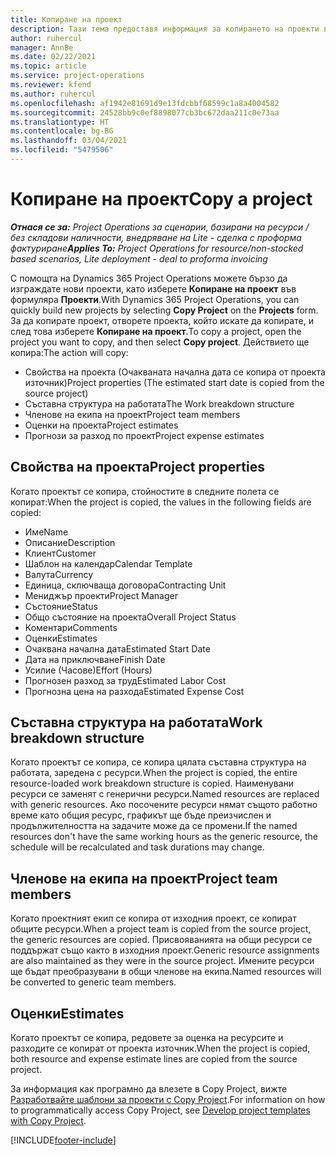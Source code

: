 ```yaml
---
title: Копиране на проект
description: Тази тема предоставя информация за копирането на проекти в Dynamics 365 Project Operations.
author: ruhercul
manager: AnnBe
ms.date: 02/22/2021
ms.topic: article
ms.service: project-operations
ms.reviewer: kfend
ms.author: ruhercul
ms.openlocfilehash: af1942e81691d9e13fdcbbf68599c1a8a4004582
ms.sourcegitcommit: 24528bb9c0ef8898077cb3bc672daa211c0e73aa
ms.translationtype: HT
ms.contentlocale: bg-BG
ms.lasthandoff: 03/04/2021
ms.locfileid: "5479506"
---
```

# <a name="copy-a-project"></a><span data-ttu-id="3b222-103">Копиране на проект</span><span class="sxs-lookup"><span data-stu-id="3b222-103">Copy a project</span></span>

<span data-ttu-id="3b222-104">_**Отнася се за:** Project Operations за сценарии, базирани на ресурси / без складови наличности, внедряване на Lite - сделка с проформа фактуриране_</span><span class="sxs-lookup"><span data-stu-id="3b222-104">_**Applies To:** Project Operations for resource/non-stocked based scenarios, Lite deployment - deal to proforma invoicing_</span></span>

<span data-ttu-id="3b222-105">С помощта на Dynamics 365 Project Operations можете бързо да изграждате нови проекти, като изберете **Копиране на проект** във формуляра **Проекти**.</span><span class="sxs-lookup"><span data-stu-id="3b222-105">With Dynamics 365 Project Operations, you can quickly build new projects by selecting **Copy Project** on the **Projects** form.</span></span> <span data-ttu-id="3b222-106">За да копирате проект, отворете проекта, който искате да копирате, и след това изберете **Копиране на проект**.</span><span class="sxs-lookup"><span data-stu-id="3b222-106">To copy a project, open the project you want to copy, and then select **Copy project**.</span></span> <span data-ttu-id="3b222-107">Действието ще копира:</span><span class="sxs-lookup"><span data-stu-id="3b222-107">The action will copy:</span></span>

- <span data-ttu-id="3b222-108">Свойства на проекта (Очакваната начална дата се копира от проекта източник)</span><span class="sxs-lookup"><span data-stu-id="3b222-108">Project properties (The estimated start date is copied from the source project)</span></span>
- <span data-ttu-id="3b222-109">Съставна структура на работата</span><span class="sxs-lookup"><span data-stu-id="3b222-109">The Work breakdown structure</span></span>
- <span data-ttu-id="3b222-110">Членове на екипа на проект</span><span class="sxs-lookup"><span data-stu-id="3b222-110">Project team members</span></span>
- <span data-ttu-id="3b222-111">Оценки на проекта</span><span class="sxs-lookup"><span data-stu-id="3b222-111">Project estimates</span></span>
- <span data-ttu-id="3b222-112">Прогнози за разход по проект</span><span class="sxs-lookup"><span data-stu-id="3b222-112">Project expense estimates</span></span>

## <a name="project-properties"></a><span data-ttu-id="3b222-113">Свойства на проекта</span><span class="sxs-lookup"><span data-stu-id="3b222-113">Project properties</span></span>

<span data-ttu-id="3b222-114">Когато проектът се копира, стойностите в следните полета се копират:</span><span class="sxs-lookup"><span data-stu-id="3b222-114">When the project is copied, the values in the following fields are copied:</span></span>

- <span data-ttu-id="3b222-115">Име</span><span class="sxs-lookup"><span data-stu-id="3b222-115">Name</span></span>
- <span data-ttu-id="3b222-116">Описание</span><span class="sxs-lookup"><span data-stu-id="3b222-116">Description</span></span>
- <span data-ttu-id="3b222-117">Клиент</span><span class="sxs-lookup"><span data-stu-id="3b222-117">Customer</span></span>
- <span data-ttu-id="3b222-118">Шаблон на календар</span><span class="sxs-lookup"><span data-stu-id="3b222-118">Calendar Template</span></span>
- <span data-ttu-id="3b222-119">Валута</span><span class="sxs-lookup"><span data-stu-id="3b222-119">Currency</span></span>
- <span data-ttu-id="3b222-120">Единица, сключваща договора</span><span class="sxs-lookup"><span data-stu-id="3b222-120">Contracting Unit</span></span>
- <span data-ttu-id="3b222-121">Мениджър проекти</span><span class="sxs-lookup"><span data-stu-id="3b222-121">Project Manager</span></span>
- <span data-ttu-id="3b222-122">Състояние</span><span class="sxs-lookup"><span data-stu-id="3b222-122">Status</span></span>
- <span data-ttu-id="3b222-123">Общо състояние на проекта</span><span class="sxs-lookup"><span data-stu-id="3b222-123">Overall Project Status</span></span>
- <span data-ttu-id="3b222-124">Коментари</span><span class="sxs-lookup"><span data-stu-id="3b222-124">Comments</span></span>
- <span data-ttu-id="3b222-125">Оценки</span><span class="sxs-lookup"><span data-stu-id="3b222-125">Estimates</span></span>
- <span data-ttu-id="3b222-126">Очаквана начална дата</span><span class="sxs-lookup"><span data-stu-id="3b222-126">Estimated Start Date</span></span>
- <span data-ttu-id="3b222-127">Дата на приключване</span><span class="sxs-lookup"><span data-stu-id="3b222-127">Finish Date</span></span>
- <span data-ttu-id="3b222-128">Усилие (Часове)</span><span class="sxs-lookup"><span data-stu-id="3b222-128">Effort (Hours)</span></span>
- <span data-ttu-id="3b222-129">Прогнозен разход за труд</span><span class="sxs-lookup"><span data-stu-id="3b222-129">Estimated Labor Cost</span></span>
- <span data-ttu-id="3b222-130">Прогнозна цена на разхода</span><span class="sxs-lookup"><span data-stu-id="3b222-130">Estimated Expense Cost</span></span>

## <a name="work-breakdown-structure"></a><span data-ttu-id="3b222-131">Съставна структура на работата</span><span class="sxs-lookup"><span data-stu-id="3b222-131">Work breakdown structure</span></span>

<span data-ttu-id="3b222-132">Когато проектът се копира, се копира цялата съставна структура на работата, заредена с ресурси.</span><span class="sxs-lookup"><span data-stu-id="3b222-132">When the project is copied, the entire resource-loaded work breakdown structure is copied.</span></span> <span data-ttu-id="3b222-133">Наименувани ресурси се заменят с генерични ресурси.</span><span class="sxs-lookup"><span data-stu-id="3b222-133">Named resources are replaced with generic resources.</span></span> <span data-ttu-id="3b222-134">Ако посочените ресурси нямат същото работно време като общия ресурс, графикът ще бъде преизчислен и продължителността на задачите може да се промени.</span><span class="sxs-lookup"><span data-stu-id="3b222-134">If the named resources don't have the same working hours as the generic resource, the schedule will be recalculated and task durations may change.</span></span>

## <a name="project-team-members"></a><span data-ttu-id="3b222-135">Членове на екипа на проект</span><span class="sxs-lookup"><span data-stu-id="3b222-135">Project team members</span></span>

<span data-ttu-id="3b222-136">Когато проектният екип се копира от изходния проект, се копират общите ресурси.</span><span class="sxs-lookup"><span data-stu-id="3b222-136">When a project team is copied from the source project, the generic resources are copied.</span></span> <span data-ttu-id="3b222-137">Присвояванията на общи ресурси се поддържат също както в изходния проект.</span><span class="sxs-lookup"><span data-stu-id="3b222-137">Generic resource assignments are also maintained as they were in the source project.</span></span> <span data-ttu-id="3b222-138">Имените ресурси ще бъдат преобразувани в общи членове на екипа.</span><span class="sxs-lookup"><span data-stu-id="3b222-138">Named resources will be converted to generic team members.</span></span>

## <a name="estimates"></a><span data-ttu-id="3b222-139">Оценки</span><span class="sxs-lookup"><span data-stu-id="3b222-139">Estimates</span></span>

<span data-ttu-id="3b222-140">Когато проектът се копира, редовете за оценка на ресурсите и разходите се копират от проекта източник.</span><span class="sxs-lookup"><span data-stu-id="3b222-140">When the project is copied, both resource and expense estimate lines are copied from the source project.</span></span> 

<span data-ttu-id="3b222-141">За информация как програмно да влезете в Copy Project, вижте [Разработвайте шаблони за проекти с Copy Project](dev-copy-project.md).</span><span class="sxs-lookup"><span data-stu-id="3b222-141">For information on how to programmatically access Copy Project, see [Develop project templates with Copy Project](dev-copy-project.md).</span></span>


[!INCLUDE[footer-include](../includes/footer-banner.md)]
